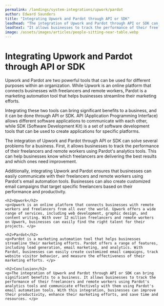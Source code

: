 ```yaml
---
permalink: /landings/system-integrations/upwork/pardot
author: Edward Saunders
title: "Integrating Upwork and Pardot through API or SDK"
leadhead: "The integration of Upwork and Pardot through API or SDK can bring significant benefits to a business"
leadtext: "It allows businesses to track the performance of their freelancers and remote workers using Pardot's analytics tools and communicate effectively with them using Pardot's email automation tools. With this integration, businesses can improve their productivity, enhance their marketing efforts, and save time and resources."
image: /assets/images/articles/people-sitting-near-table.webp
---
```

<div class="arttext">    <h1>Integrating Upwork and Pardot through API or SDK</h1>
    <p>Upwork and Pardot are two powerful tools that can be used for different purposes within an organization. While Upwork is an online platform that connects businesses with freelancers and remote workers, Pardot is a marketing automation tool that helps businesses streamline their marketing efforts. </p>
    <p>Integrating these two tools can bring significant benefits to a business, and it can be done through API or SDK. API (Application Programming Interface) allows different software applications to communicate with each other, while SDK (Software Development Kit) is a set of software development tools that can be used to create applications for specific platforms. </p>
    <p>The integration of Upwork and Pardot through API or SDK can solve several problems for a business. First, it allows businesses to track the performance of their freelancers and remote workers using Pardot's analytics tools. This can help businesses know which freelancers are delivering the best results and which ones need improvement. </p>
    <p>Additionally, integrating Upwork and Pardot ensures that businesses can easily communicate with their freelancers and remote workers using Pardot's email automation tools. Businesses can also create customized email campaigns that target specific freelancers based on their performance and productivity. </p>
    
    <h2>Upwork</h2>
    <p>Upwork is an online platform that connects businesses with remote workers and freelancers from all over the world. Upwork offers a wide range of services, including web development, graphic design, and content writing. With over 12 million freelancers and remote workers on Upwork, businesses can easily find the right talent for their projects. </p>

    <h2>Pardot</h2>
    <p>Pardot is a marketing automation tool that helps businesses streamline their marketing efforts. Pardot offers a range of features, including lead generation, email marketing, and analytics. With Pardot, businesses can easily create customized email campaigns, track website visitor behavior, and measure the effectiveness of their marketing efforts. </p>

    <h2>Conclusion</h2>
    <p>The integration of Upwork and Pardot through API or SDK can bring significant benefits to a business. It allows businesses to track the performance of their freelancers and remote workers using Pardot's analytics tools and communicate effectively with them using Pardot's email automation tools. With this integration, businesses can improve their productivity, enhance their marketing efforts, and save time and resources. </p>
</div>